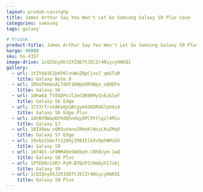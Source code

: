 ```yaml
---
layout: produk-casinghp
title: James Arthur Say You Won't Let Go Samsung Galaxy S9 Plus Case
categories: samsung
tags: galaxy

# Produk
product-title: James Arthur Say You Won't Let Go Samsung Galaxy S9 Plus Case
harga: 90000
sku: hn-4357
image-drive: 1cQIQnyOkJ2XIGD7tJECZr4NiycyHAKQ1
gallery:
  - url: 1tZY4OJEZp6P6lsUWuZBpCjvx7_qmSTuR
    title: Galaxy Note 8
  - url: 1ROoTmmeoAL7ddt1KWpbXR4Bpo_oQHDFe
    title: Galaxy S6
  - url: 10Ha64_TtOSDPoJl2eCQK9RMyInEzGlef
    title: Galaxy S6 Edge
  - url: 1T37rTrsVAKeKpSBCgym5GK8R4G7pX4id
    title: Galaxy S6 Edge Plus
  - url: 1AhBYNWapDFHdQhndqy8PC9Ytlgzl4Mix
    title: Galaxy S7
  - url: 1bIXOww_sQN3uVenoIRHnKlWxzLKuIMqX
    title: Galaxy S7 Edge
  - url: 19vbsCkmcft12AHjIMAIElkOv6phWHuSV
    title: Galaxy S8
  - url: 1m74bl-xF8MM48eSWdkp9-CBhBzym-1wQ
    title: Galaxy S8 Plus
  - url: 1PTE0OccXR7-PyM-BTQnPZsNaOyhI7s6j
    title: Galaxy S9
  - url: 1cQIQnyOkJ2XIGD7tJECZr4NiycyHAKQ1
    title: Galaxy S9 Plus
---
```

